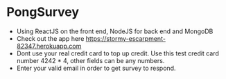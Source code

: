# PongSurvey
- Using ReactJS on the front end, NodeJS for back end and MongoDB
- Check out the app here https://stormy-escarpment-82347.herokuapp.com
- Dont use your real credit card to top up credit. Use this test credit card number 4242 * 4, other fields can be any numbers.
- Enter your valid email in order to get survey to respond.
